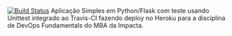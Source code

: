 [![Build Status](https://app.travis-ci.com/mateusmoreirasantana/devopslab.svg?branch=main)](https://app.travis-ci.com/mateusmoreirasantana/devopslab)
Aplicação Simples em Python/Flask com teste usando Unittest integrado ao Travis-CI fazendo deploy no Heroku para a disciplina de DevOps Fundamentals do MBA da Impacta. 
